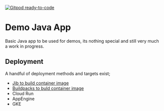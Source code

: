[![Gitpod ready-to-code](https://img.shields.io/badge/Gitpod-ready--to--code-blue?logo=gitpod)](https://gitpod.io/#https://github.com/clijockey/demo-java-app)

# Demo Java App

Basic Java app to be used for demos, its nothing special and still very much a work in progress.

## Deployment

A handful of deployment methods and targets exist;
* [Jib to build container image](deploy/jib)
* [Buildpacks to buld container image](deploy/buildpack)
* Cloud Run
* AppEngine
* GKE